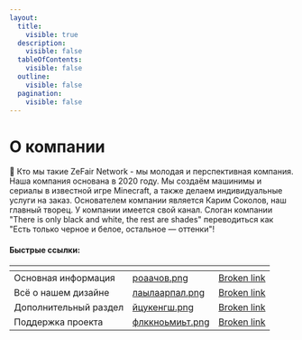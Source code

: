 ```yaml
---
layout:
  title:
    visible: true
  description:
    visible: false
  tableOfContents:
    visible: false
  outline:
    visible: false
  pagination:
    visible: false
---
```


# О компании

📜 Кто мы такие ZeFair Network - мы молодая и перспективная компания. Наша компания основана в 2020 году. Мы создаём машинимы и сериалы в известной игре Minecraft, а также делаем индивидуальные услуги на заказ. Основателем компании является Карим Соколов, наш главный творец. У компании имеется свой канал. Слоган компании "There is only black and white, the rest are shades" переводиться как "Есть только черное и белое, остальное — оттенки"!

#### Быстрые ссылки:

<table data-card-size="large" data-view="cards" data-full-width="false"><thead><tr><th></th><th data-hidden data-card-cover data-type="files"></th><th data-hidden data-card-target data-type="content-ref"></th></tr></thead><tbody><tr><td>Основная информация</td><td><a href=".gitbook/assets/роаачов.png">роаачов.png</a></td><td><a href="broken-reference">Broken link</a></td></tr><tr><td>Всё о нашем дизайне</td><td><a href=".gitbook/assets/лаылаарпал.png">лаылаарпал.png</a></td><td><a href="broken-reference">Broken link</a></td></tr><tr><td>Дополнительный раздел</td><td><a href=".gitbook/assets/йцукенгш.png">йцукенгш.png</a></td><td><a href="broken-reference">Broken link</a></td></tr><tr><td>Поддержка проекта</td><td><a href=".gitbook/assets/флккноьмиьт.png">флккноьмиьт.png</a></td><td><a href="broken-reference">Broken link</a></td></tr></tbody></table>
